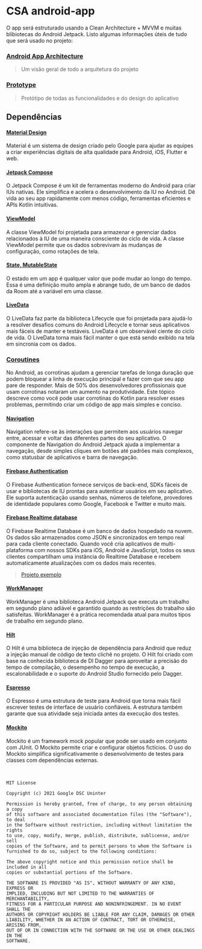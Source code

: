 # CSA android-app

O app será estruturado usando a Clean Architecture + MVVM e muitas blibiotecas do Android Jetpack. Listo algumas informações úteis de tudo que será usado no projeto:

### [Android App Architecture](https://drive.google.com/file/d/1Ink-r5Z2dRmLfwP6ZAFzVQPj9hz7R_0n/view?usp=sharing)
> Um visão geral de todo a arquitetura do projeto

### [Prototype](https://www.figma.com/proto/oX71OevBT63G53fIfGrGXe/CSA-android-app?node-id=414%3A3543&scaling=scale-down&page-id=4%3A0&starting-point-node-id=414%3A3543&hide-ui=1)
> Protótipo de todas as funcionalidades e do design do aplicativo

## Dependências

#### [Material Design](https://material.io/components?platform=android)
Material é um sistema de design criado pelo Google para ajudar as equipes a criar experiências digitais de alta qualidade para Android, iOS, Flutter e web.

#### [Jetpack Compose](https://developer.android.com/jetpack/compose)
O Jetpack Compose é um kit de ferramentas moderno do Android para criar IUs nativas. Ele simplifica e acelera o desenvolvimento da IU no Android. Dê vida ao seu app rapidamente com menos código, ferramentas eficientes e APIs Kotlin intuitivas.

#### [ViewModel](https://developer.android.com/topic/libraries/architecture/lifecycle)
A classe ViewModel foi projetada para armazenar e gerenciar dados relacionados à IU de uma maneira consciente do ciclo de vida. A classe ViewModel permite que os dados sobrevivam às mudanças de configuração, como rotações de tela.

#### [State, MutableState](https://developer.android.com/jetpack/compose/state)
O estado em um app é qualquer valor que pode mudar ao longo do tempo. Essa é uma definição muito ampla e abrange tudo, de um banco de dados da Room até a variável em uma classe.

#### [LiveData](https://developer.android.com/topic/libraries/architecture/livedata)
O LiveData faz parte da biblioteca Lifecycle que foi projetada para ajudá-lo a resolver desafios comuns do Android Lifecycle e tornar seus aplicativos mais fáceis de manter e testáveis. LiveData é um observável ciente do ciclo de vida. O LiveData torna mais fácil manter o que está sendo exibido na tela em sincronia com os dados.

### [Coroutines](https://developer.android.com/kotlin/coroutines)
No Android, as corrotinas ajudam a gerenciar tarefas de longa duração que podem bloquear a linha de execução principal e fazer com que seu app pare de responder. Mais de 50% dos desenvolvedores profissionais que usam corrotinas notaram um aumento na produtividade. Este tópico descreve como você pode usar corrotinas do Kotlin para resolver esses problemas, permitindo criar um código de app mais simples e conciso.

#### [Navigation](https://developer.android.com/jetpack/compose/navigation)
Navigation refere-se às interações que permitem aos usuários navegar entre, acessar e voltar das diferentes partes do seu aplicativo. O componente de Navigation do Android Jetpack ajuda a implementar a navegação, desde simples cliques em botões até padrões mais complexos, como statusbar de aplicativos e barra de navegação.

#### [Firebase Authentication](https://firebase.google.com/docs/auth/)
O Firebase Authentication fornece serviços de back-end, SDKs fáceis de usar e bibliotecas de IU prontas para autenticar usuários em seu aplicativo. Ele suporta autenticação usando senhas, números de telefone, provedores de identidade populares como Google, Facebook e Twitter e muito mais.   

#### [Firebase Realtime database](https://firebase.google.com/docs/database/android/start)
O Firebase Realtime Database é um banco de dados hospedado na nuvem. Os dados são armazenados como JSON e sincronizados em tempo real para cada cliente conectado. Quando você cria aplicativos de multi-plataforma com nossos SDKs para iOS, Android e JavaScript, todos os seus clientes compartilham uma instância do Realtime Database e recebem automaticamente atualizações com os dados mais recentes. 
> [Projeto exemplo](https://github.com/alexmamo/RealtimeDatabase)

#### [WorkManager](https://developer.android.com/topic/libraries/architecture/workmanager)
WorkManager é uma biblioteca Android Jetpack que executa um trabalho em segundo plano adiável e garantido quando as restrições do trabalho são satisfeitas. WorkManager é a prática recomendada atual para muitos tipos de trabalho em segundo plano. 

#### [Hilt](https://developer.android.com/training/dependency-injection/hilt-android)
O Hilt é uma biblioteca de injeção de dependência para Android que reduz a injeção manual de código de texto clichê no projeto. O Hilt foi criado com base na conhecida biblioteca de DI Dagger para aproveitar a precisão do tempo de compilação, o desempenho no tempo de execução, a escalonabilidade e o suporte do Android Studio fornecido pelo Dagger.

#### [Espresso](https://developer.android.com/training/testing/espresso/setup)
O Espresso é uma estrutura de teste para Android que torna mais fácil escrever testes de interface de usuário confiáveis. A estrutura também garante que sua atividade seja iniciada antes da execução dos testes.

#### [Mockito](https://site.mockito.org/)
Mockito é um framework mock popular que pode ser usado em conjunto com JUnit. O Mockito permite criar e configurar objetos fictícios. O uso do Mockito simplifica significativamente o desenvolvimento de testes para classes com dependências externas.

<br/>

```
MIT License

Copyright (c) 2021 Google DSC Uninter

Permission is hereby granted, free of charge, to any person obtaining a copy
of this software and associated documentation files (the "Software"), to deal
in the Software without restriction, including without limitation the rights
to use, copy, modify, merge, publish, distribute, sublicense, and/or sell
copies of the Software, and to permit persons to whom the Software is
furnished to do so, subject to the following conditions:

The above copyright notice and this permission notice shall be included in all
copies or substantial portions of the Software.

THE SOFTWARE IS PROVIDED "AS IS", WITHOUT WARRANTY OF ANY KIND, EXPRESS OR
IMPLIED, INCLUDING BUT NOT LIMITED TO THE WARRANTIES OF MERCHANTABILITY,
FITNESS FOR A PARTICULAR PURPOSE AND NONINFRINGEMENT. IN NO EVENT SHALL THE
AUTHORS OR COPYRIGHT HOLDERS BE LIABLE FOR ANY CLAIM, DAMAGES OR OTHER
LIABILITY, WHETHER IN AN ACTION OF CONTRACT, TORT OR OTHERWISE, ARISING FROM,
OUT OF OR IN CONNECTION WITH THE SOFTWARE OR THE USE OR OTHER DEALINGS IN THE
SOFTWARE.
```
